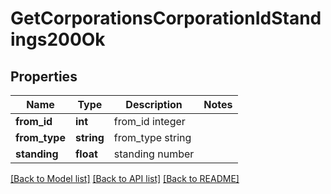 # GetCorporationsCorporationIdStandings200Ok

## Properties
Name | Type | Description | Notes
------------ | ------------- | ------------- | -------------
**from_id** | **int** | from_id integer | 
**from_type** | **string** | from_type string | 
**standing** | **float** | standing number | 

[[Back to Model list]](../README.md#documentation-for-models) [[Back to API list]](../README.md#documentation-for-api-endpoints) [[Back to README]](../README.md)


